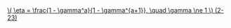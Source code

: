 <a href="/eco2_guide_center/1.%20ECO2%20Logic%20Guide/Hee1_Equation_List.html" class="equation-link" target="_blank" rel="noopener noreferrer">
  \( \eta = \frac{1 - \gamma^a}{1 - \gamma^{a+1}}, \quad \gamma \ne 1 \) <span class="eq-number">(2-23)</span>
</a>

